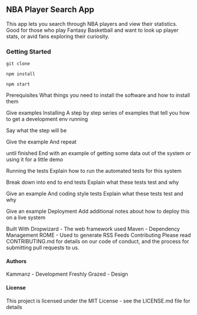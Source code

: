 ## NBA Player Search App

This app lets you search through NBA players and view their statistics. Good for those who play Fantasy Basketball and want to look up player stats, or avid fans exploring their curiosity.      

### Getting Started

```git clone```

``` npm install ```

``` npm start ```

Prerequisites
What things you need to install the software and how to install them

Give examples
Installing
A step by step series of examples that tell you how to get a development env running

Say what the step will be

Give the example
And repeat

until finished
End with an example of getting some data out of the system or using it for a little demo

Running the tests
Explain how to run the automated tests for this system

Break down into end to end tests
Explain what these tests test and why

Give an example
And coding style tests
Explain what these tests test and why

Give an example
Deployment
Add additional notes about how to deploy this on a live system

Built With
Dropwizard - The web framework used
Maven - Dependency Management
ROME - Used to generate RSS Feeds
Contributing
Please read CONTRIBUTING.md for details on our code of conduct, and the process for submitting pull requests to us.

#### Authors

Kammanz - Development
Freshly Grazed - Design

#### License

This project is licensed under the MIT License - see the LICENSE.md file for details
